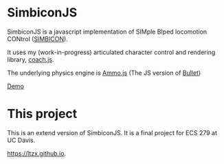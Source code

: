 # SimbiconJS
SimbiconJS is a javascript implementation of SIMple BIped locomotion CONtrol ([SIMBICON](http://www.cs.ubc.ca/~van/papers/Simbicon.htm)).

It uses my (work-in-progress) articulated character control and rendering library, [coach.js](https://github.com/mfirmin/coach.js/).

The underlying physics engine is [Ammo.js](https://github.com/kripken/ammo.js/) (The JS version of [Bullet](http://bulletphysics.org/wordpress/))

[Demo](http://mfirmin.github.io/SimbiconJS)

# This project
This is an extend version of SimbiconJS.
It is a final project for ECS 279 at UC Davis.

https://ltzx.github.io.
